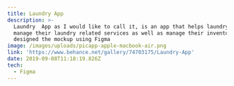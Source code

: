 ```yaml
---
title: Laundry App
description: >-
  Laundry  App as I would like to call it, is an app that helps laundry owners
  manage their laundry related services as well as manage their inventories. I
  designed the mockup using Figma
image: /images/uploads/picapp-apple-macbook-air.png
link: 'https://www.behance.net/gallery/74703175/Laundry-App'
date: 2019-09-08T11:18:19.826Z
tech:
  - Figma
---
```


